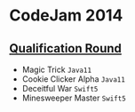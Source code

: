 # CodeJam 2014

## [Qualification Round](https://codingcompetitions.withgoogle.com/codejam/round/0000000000432add)
- Magic Trick `Java11`
- Cookie Clicker Alpha `Java11`
- Deceitful War `Swift5`
- Minesweeper Master `Swift5`

